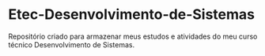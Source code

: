 # Etec-Desenvolvimento-de-Sistemas
Repositório criado para armazenar meus estudos e atividades do meu curso técnico Desenvolvimento de Sistemas.
